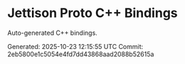 # Jettison Proto C++ Bindings

Auto-generated C++ bindings.

Generated: 2025-10-23 12:15:55 UTC
Commit: 2eb5800e1c5054e4fd7dd43868aad2088b52615a
